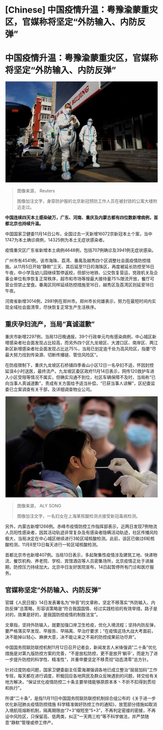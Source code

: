 # [Chinese] 中国疫情升温：粤豫渝蒙重灾区，官媒称将坚定“外防输入、内防反弹”

#  中国疫情升温：粤豫渝蒙重灾区，官媒称将坚定“外防输入、内防反弹”



![身穿防护服的新冠预防工作人员在被封锁的公寓大楼附近走过。](_127625587_beijing_covid.jpg)

> 图像来源，  Reuters
>
> 图像加注文字，身穿防护服的北京新冠预防工作人员在被封锁的公寓大楼附近走过。

**中国连续四天本土感染破万，广东、河南、重庆及内蒙古都有四位数新增病例，首都北京也持续升温。**

中国国家卫健委11月14日公布，全国过去一天新增16072宗新冠本土个案，当中1747为本土确诊病例，14325例为本土无症状感染者。

疫情重灾区广东省新增本土病例4648例，包括707例确诊及3941例无症状感染。

广州市有4541例，该市海珠、荔湾、番禺及越秀四个区调整社会面疫情防控措施。从11月5日开始“静默”三天、其后延至11日的海珠区，再度被延长防控至16日午夜，中小学及幼儿园继续暂停返校，但部分地铁、公交恢复营运，党政机关及企事业单位有序恢复正常秩序，超市和市场等按最大接待量75%限流开放，餐厅可营业但禁止堂食。番禺区同样延续防控措施至16日，越秀区及荔湾区则延至18日午夜。

河南省新增3014例，2981例在郑州市。郑州市长何雄表示，努力在最短时间内实现全域社会面清零，尽快恢复正常生产生活秩序。

##  重庆孕妇流产，当局“真诚道歉”


重庆市新增2297例，当局13日晚通报，39个行政单元均有感染病例，中心城区新增感染者社会面发现占比较高，而另外四个区九龙坡区、大渡口区、南岸区、两江新区新增感染者社会面发现占比达75%，当局已划定逾千处为高风险区，指要“尽最大努力找到传染源、切断传播链、管住风险区”。

在防疫限制下，重庆九龙坡区石桥铺四季香山小区12日一名孕妇不适，怀因封控延误4小时送医，最终流产。九龙坡区委区政府11月14日表示，网传120救护车进入小区受阻等情况不属实，但确实沟通不到位，社区车辆保障不及时，当局称“已向当事人真诚道歉”，责成有关方面给予适当补偿，“已获当事人谅解”，区纪委监委已立案调查有关干部，及详细调查物业公司。

![一名妇女在上海某核酸检测点接受新冠毒病检测](_127625589_china_covid1.jpg)

> 图像来源，  ALY SONG
>
> 图像加注文字，一名妇女在上海某核酸检测点接受新冠毒病检测。

另外，内蒙古新增1266例。赤峰市疫情防控工作指挥部表示，近两日发现7例物流人员阳性感染者，因其活动轨迹非常复杂及有感染者隐瞒活动轨迹，社区传播风险极大，当局决定在中心城区继续进行3轮区域核酸检测。此前，该区已做过6轮核酸检测，11月8至13日每天进行一轮区域核酸检测。

首都北京市也新增407例。当局13日表示，多起聚集性疫情涉及建筑工地、快递物流、餐饮机构、养老院、学校、宾馆酒店等人员密集场所，北京疫情正处于进展期，防控压力持续加大。北京中日友好医院宣布，14日起暂停所有门诊和医疗服务。

##  官媒称坚定“外防输入、内防反弹”

官媒《人民日报》14日发表署名为“仲音”的文章称，坚定不移落实“外防输入、内防反弹”总策略，形容该策略是“符合我国国情、经过实践检验的有效举措，路子是对的，效果是好的，是我国防控疫情的制胜法宝”。

文章指，坚持外防输入，就要加强口岸卫生检疫，优化入境流程；坚持内防反弹，要严格落实早发现、早报告、早隔离、早治疗要求；“在疫情这场大战大考面前，决不能掉以轻心、麻痹大意，决不能让来之不易的防控成果前功尽弃”。

中国国务院联防联控机制11月12日召开记者会，新闻发言人米锋强调“二十条”优化措施是对第九版防控方案的完善，“不是放松防控，更不是放开‘躺平’，而是为了进一步提升防控的科学性、精准性”，并重申要坚定不移贯彻“动态清零”总方针。

针对过度防疫问题，国家卫健委副主任雷海潮强调各地已成立整治“层层加码”工作专班，每天都在进行调度，积极回应各地网民及群众反映遇到的问题，转交给有关地方解决，“保证优化疫情防控二十条主要举措能够原原本本丶不折不扣得到贯彻和执行”。

所谓“二十条”，是指11月11日中国国务院联防联控机制综合组公布的《关于进一步优化新冠肺炎疫情防控措施 科学精准做好防控工作的通知》，放宽部分措施如取消入境航班熔断机制，隔离期限由“7+3”缩短至“5+3”，不再判定密接的密接，不再设中风险区，只保留高、低两类，纠正“一天两三检”等不科学做法，并严禁随意“静默”管理或停工停产。


